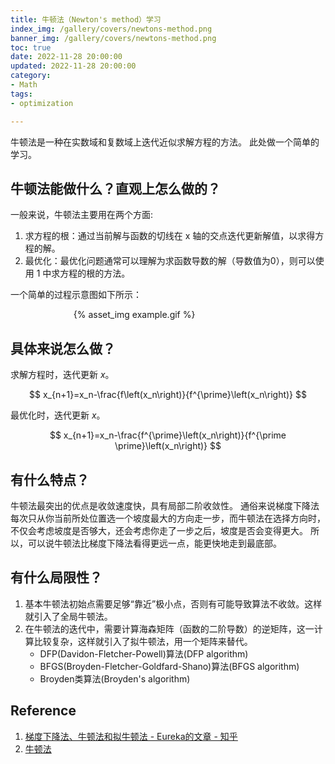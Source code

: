 ```yaml
---
title: 牛顿法（Newton's method）学习
index_img: /gallery/covers/newtons-method.png
banner_img: /gallery/covers/newtons-method.png
toc: true
date: 2022-11-28 20:00:00
updated: 2022-11-28 20:00:00
category:
- Math
tags:
- optimization

---
```

<!-- omit in toc -->

牛顿法是一种在实数域和复数域上迭代近似求解方程的方法。
此处做一个简单的学习。

<!-- more -->

## 牛顿法能做什么？直观上怎么做的？

一般来说，牛顿法主要用在两个方面:
1. 求方程的根：通过当前解与函数的切线在 x 轴的交点迭代更新解值，以求得方程的解。
2. 最优化：最优化问题通常可以理解为求函数导数的解（导数值为0），则可以使用 1 中求方程的根的方法。

一个简单的过程示意图如下所示：
<div style="width:60%;margin:auto">{% asset_img example.gif %}</div>

## 具体来说怎么做？

求解方程时，迭代更新 $x$。

$$
x_{n+1}=x_n-\frac{f\left(x_n\right)}{f^{\prime}\left(x_n\right)}
$$

最优化时，迭代更新 $x$。

$$
x_{n+1}=x_n-\frac{f^{\prime}\left(x_n\right)}{f^{\prime \prime}\left(x_n\right)}
$$

## 有什么特点？

牛顿法最突出的优点是收敛速度快，具有局部二阶收敛性。
通俗来说梯度下降法每次只从你当前所处位置选一个坡度最大的方向走一步，而牛顿法在选择方向时，不仅会考虑坡度是否够大，还会考虑你走了一步之后，坡度是否会变得更大。
所以，可以说牛顿法比梯度下降法看得更远一点，能更快地走到最底部。

## 有什么局限性？

1. 基本牛顿法初始点需要足够“靠近”极小点，否则有可能导致算法不收敛。这样就引入了全局牛顿法。
2. 在牛顿法的迭代中，需要计算海森矩阵（函数的二阶导数）的逆矩阵，这一计算比较复杂，这样就引入了拟牛顿法，用一个矩阵来替代。
    - DFP(Davidon-Fletcher-Powell)算法(DFP algorithm)
    - BFGS(Broyden-Fletcher-Goldfard-Shano)算法(BFGS algorithm)
    - Broyden类算法(Broyden's algorithm)

## Reference
1. [梯度下降法、牛顿法和拟牛顿法 - Eureka的文章 - 知乎](https://zhuanlan.zhihu.com/p/37524275)
2. [牛顿法](https://zh.m.wikipedia.org/zh-hans/牛顿法)
